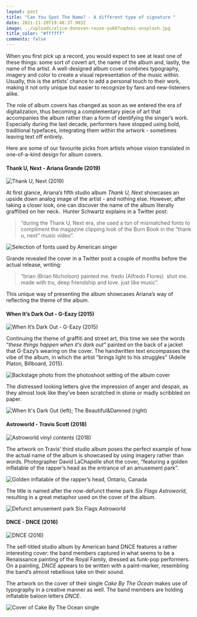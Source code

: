 ```yaml
---
layout: post
title: "Can You Spot The Name? - A different type of signature "
date: 2021-11-20T19:48:37.903Z
image: ../uploads/alice-donovan-rouse-yu68fuqdvoi-unsplash.jpg
title_color: "#ffffff"
comments: false
---
```

When you first pick up a record, you would expect to see at least one of these things: some sort of covert art, the name of the album and, lastly, the name of the artist. A well-designed album cover combines typography, imagery and color to create a visual representation of the music within. Usually, this is the artists’ chance to add a personal touch to their work, making it not only unique but easier to recognize by fans and new-listeners alike. 

The role of album covers has changed as soon as we entered the era of digitalization, thus becoming a complementary piece of art that accompanies the album rather than a form of identifying the singer’s work. Especially during the last decade, performers have stopped using bold, traditional typefaces, integrating them within the artwork - sometimes leaving text off entirely. 

Here are some of our favourite picks from artists whose vision translated in one-of-a-kind design for album covers. 

#### Thank U, Next - Ariana Grande (2019)

![Thank U, Next (2019)](../uploads/thank_u-2c_next_-_digital_version.webp "Thank U, Next (2019)")

At first glance, Ariana’s fifth studio album *Thank U, Next* showcases an upside down analog image of the artist - and nothing else. However, after taking a closer look, one can discover the name of the album literally graffitied on her neck.  Hunter Schwartz explains in a Twitter post: 

> “during the Thank U, Next era, she used a ton of mismatched fonts to compliment the magazine clipping look of the Burn Book in the “thank u, next” music video”. 

![Selection of fonts used by American singer](../uploads/7220897.jpeg "Selection of fonts used by American singer")

Grande revealed the cover in a Twitter post a couple of months before the actual release, writing:  

> “brian (Brian Nicholson) painted me. fredo (Alfredo Flores)  shot me. made with tru, deep friendship and love. just like music”. 

This unique way of presenting the album showcases Ariana’s way of reflecting the theme of the album. 

#### When It’s Dark Out - G-Eazy (2015)

![When It’s Dark Out - G-Eazy (2015)](../uploads/0783fecf.jpg.webp "When It’s Dark Out - G-Eazy (2015)")

Continuing the theme of graffiti and street art, this time we see the words “*these things happen when it’s dark out”* painted on the back of a jacket that G-Eazy’s wearing on the cover. The handwritten text encompasses the vibe of the album, in which the artist “brings light to his struggles” (Adelle Platon, Billboard, 2015). 

![Backstage photo from the photoshoot setting of the album cover](../uploads/tumblr_o1qmwxfmim1qajityo1_1280.jpg "Backstage photo from the photoshoot setting of the album cover")

The distressed looking letters give the impression of anger and despair, as they almost look like they’ve been scratched in stone or madly scribbled on paper. 

![When It's Dark Out (left); The Beautiful&Damned (right)](../uploads/12u3081h62j31.jpg "When It's Dark Out (left); The Beautiful&Damned (right)")

#### Astroworld - Travis Scott (2018)

![Astroworld vinyl contents (2018)](../uploads/pslddccyxlc51.jpg "Astroworld vinyl contents (2018)")

The artwork on Travis’ third studio album poses the perfect example of how the actual name of the album is showcased by using imagery rather than words. Photographer David LaChapelle shot the cover, “featuring a golden inflatable of the rapper’s head as the entrance of an amusement park”. 

![Golden inflatable of the rapper’s head, Ontario, Canada](../uploads/kenset-ua5unvfcyei-unsplash.jpg "Golden inflatable of the rapper’s head, Ontario, Canada")

The title is named after the now-defunct theme park *Six Flags Astroworld,* resulting in a great metaphor used on the cover of the album. 

![Defunct amusement park Six Flags Astroworld](../uploads/34b17c8da5577d0fde700a992297761a.jpg "Defunct amusement park Six Flags Astroworld")

#### DNCE - DNCE (2016)

![DNCE (2016)](../uploads/dnce-reveal-their-debut-album-03.jpg "DNCE (2016)")

The self-titled studio album by American band DNCE features a rather interesting cover: the band members captured in what seems to be a Renaissance painting of the Royal Family, dressed as funk-pop performers. On a painting, *DNCE* appears to be written with a paint-marker, resembling the band’s almost rebellious take on their sound.

The artwork on the cover of their single *Cake By The Ocean* makes use of typography in a creative manner as well. The band members are holding inflatable baloon letters *DNCE*. 

![Cover of Cake By The Ocean single](../uploads/image.jpeg "Cover of Cake By The Ocean single")